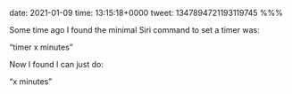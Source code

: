 date: 2021-01-09
time: 13:15:18+0000
tweet: 1347894721193119745
%%%

Some time ago I found the minimal Siri command to set a timer was:

“timer x minutes”

Now I found I can just do:

“x minutes”
